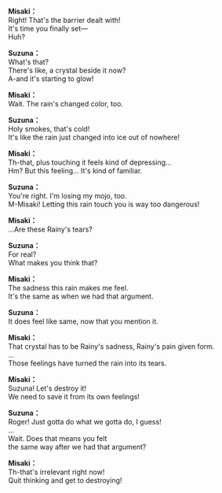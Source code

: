 # 

  
**Misaki：**  
Right! That's the barrier dealt with!  
It's time you finally set—  
Huh?  
  
**Suzuna：**  
What's that?  
There's like, a crystal beside it now?  
A-and it's starting to glow!  
  
**Misaki：**  
Wait. The rain's changed color, too.  
  
**Suzuna：**  
Holy smokes, that's cold!  
It's like the rain just changed into ice out of nowhere!  
  
**Misaki：**  
Th-that, plus touching it feels kind of depressing...  
Hm? But this feeling... It's kind of familiar.  
  
**Suzuna：**  
You're right. I'm losing my mojo, too.  
M-Misaki! Letting this rain touch you is way too dangerous!  
  
**Misaki：**  
...Are these Rainy's tears?  
  
**Suzuna：**  
For real?  
What makes you think that?  
  
**Misaki：**  
The sadness this rain makes me feel.  
It's the same as when we had that argument.  
  
**Suzuna：**  
It does feel like same, now that you mention it.  
  
**Misaki：**  
That crystal has to be Rainy's sadness, Rainy's pain given form.  
...  
Those feelings have turned the rain into its tears.  
  
**Misaki：**  
Suzuna! Let's destroy it!  
We need to save it from its own feelings!  
  
**Suzuna：**  
Roger! Just gotta do what we gotta do, I guess!  
...  
Wait. Does that means you felt  
the same way after we had that argument?  
  
**Misaki：**  
Th-that's irrelevant right now!  
Quit thinking and get to destroying!  
